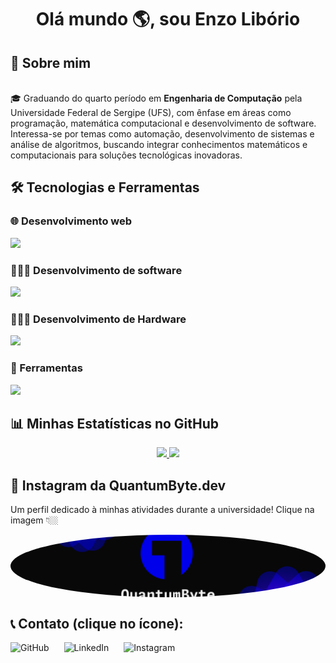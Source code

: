 <h1 align="center">Olá mundo 🌎, sou Enzo Libório</h1>

## 📖 Sobre mim
<br>🎓 Graduando do quarto período em **Engenharia de Computação** pela Universidade Federal de Sergipe (UFS), com ênfase em áreas como programação, matemática computacional e desenvolvimento de software. Interessa-se por temas como automação, desenvolvimento de sistemas e análise de algoritmos, buscando integrar conhecimentos matemáticos e computacionais para soluções tecnológicas inovadoras.





## 🛠️ Tecnologias e Ferramentas

### 🌐 Desenvolvimento web
<p align="left">
  <a href="https://skillicons.dev">
    <img src="https://skillicons.dev/icons?i=html,js,css,cloudflare&perline=6" />
  </a>
</p>

### 👨🏻‍💻 Desenvolvimento de software
<p align="left">
  <a href="">
    <img src="https://skillicons.dev/icons?i=c,java,javascript&perline=6" />
  </a>
</p>

### 👨🏻‍💻 Desenvolvimento de Hardware
<p align="left">
  <a href="">
    <img src="https://skillicons.dev/icons?i=arduino&perline=6" />
  </a>
</p>

### 🔧 Ferramentas
<p align="left">
  <a href="">
    <img src="https://skillicons.dev/icons?i=latex,vscode,replit,codepen,idea,webstorm,clion&perline=10" />
  </a>
</p>





## 📊 Minhas Estatísticas no GitHub
<p align="center">
  <a href="">
    <img height="180em" src="https://github-readme-stats.vercel.app/api?username=enzoliborio&show_icons=true&theme=dracula&include_all_commits=true&count_private=true"/>
    <img height="180em" src="https://github-readme-stats.vercel.app/api/top-langs/?username=enzoliborio&layout=compact&langs_count=7&theme=dracula"/>
  </a>
</p>




## 📱 Instagram da QuantumByte.dev
Um perfil dedicado à minhas atividades durante a universidade!
Clique na imagem 👇🏼
<div style="height: 100px;">
  <a href="https://instagram.com/quantumbyte.dev" target="_blank">
    <img src="imagens/banner_QuantumByte.png" alt="Link para o Instagram" style="width: 100%; height: 100%; object-fit: cover; border-radius: 100%;" />
  </a>
</div>




## 📞 Contato (clique no ícone):
<p align="left">
  <a href="https://github.com/enzoliborio" target="_blank" style="display: inline-flex; align-items: center; text-decoration: none; margin-right: 10px;">
    <img src="https://skillicons.dev/icons?i=github" alt="GitHub" style="margin-right: 10px;"/>
  </a>

  <a href="https://linkedin.com/in/enzo-libório-158396385" target="_blank" style="display: inline-flex; align-items: center; text-decoration: none; margin-right: 10px;">
    <img src="https://skillicons.dev/icons?i=linkedin" alt="LinkedIn" style="margin-right: 10px;"/>
  </a>

  <a href="https://instagram.com/quantumbyte.dev" target="_blank" style="display: inline-flex; align-items: center; text-decoration: none; margin-right: 10px;">
    <img src="https://skillicons.dev/icons?i=instagram" alt="Instagram" style="margin-right: 10px;"/>
  </a>
</p>

